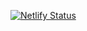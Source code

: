 [![Netlify Status](https://api.netlify.com/api/v1/badges/b367e079-0d0c-48e4-95a4-fdc6d93d879c/deploy-status)](https://app.netlify.com/sites/sametccme/deploys)
